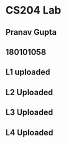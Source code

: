 # CS204 Lab

## Pranav Gupta
## 180101058


## L1 uploaded

## L2 Uploaded

## L3 Uploaded

## L4 Uploaded

